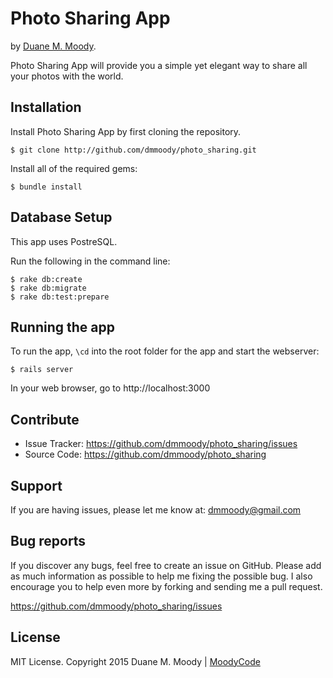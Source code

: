 Photo Sharing App
=================

by <a href="http://duanemoody.io" target="_blank">Duane M. Moody</a>.

Photo Sharing App will provide you a simple yet elegant way to share all your photos with the world.

Installation
------------

Install Photo Sharing App by first cloning the repository.
```
$ git clone http://github.com/dmmoody/photo_sharing.git
```

Install all of the required gems:
```
$ bundle install
```

Database Setup
--------------

This app uses PostreSQL.

Run the following in the command line:
```
$ rake db:create
$ rake db:migrate
$ rake db:test:prepare
```

Running the app
---------------

To run the app, ```\cd``` into the root folder for the app and start the webserver:
```
$ rails server
```

In your web browser, go to http://localhost:3000

Contribute
----------

- Issue Tracker: https://github.com/dmmoody/photo_sharing/issues
- Source Code: https://github.com/dmmoody/photo_sharing

Support
-------

If you are having issues, please let me know at: dmmoody@gmail.com

Bug reports
-----------

If you discover any bugs, feel free to create an issue on GitHub. Please add as much information as possible to help me fixing the possible bug. I also encourage you to help even more by forking and sending me a pull request.

https://github.com/dmmoody/photo_sharing/issues

License
-------

MIT License. Copyright 2015 Duane M. Moody | <a href="http://moodyco.de">MoodyCode</a>
